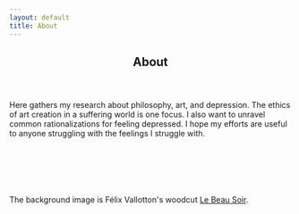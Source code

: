 ```yaml
---
layout: default
title: About
---
```

<section>
	<header><h2>About</h2></header>
	<section class="bodytext">
		Here gathers my research about philosophy, art, and depression. The ethics of art creation in a suffering world is one focus. I also want to unravel common rationalizations for feeling depressed. I hope my efforts are useful to anyone struggling with the feelings I struggle with.
		<br>
		<br>
		<br>
		<br>
		<br>
		<br>
		<br>
		The background image is Félix Vallotton's woodcut <a href="https://www.vangoghmuseum.nl/en/prints/collection/p1162V2000" target="_blank">Le Beau Soir</a>.
	</section>
</section>
